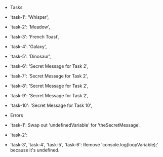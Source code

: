 - Tasks
 - 'task-1': 'Whisper',
 - 'task-2': 'Meadow',
 - 'task-3': 'French Toast',
 - 'task-4': 'Galaxy',
 - 'task-5': 'Dinosaur',
 - 'task-6': 'Secret Message for Task 2',
 - 'task-7': 'Secret Message for Task 2',
 - 'task-8': 'Secret Message for Task 2',
 - 'task-9': 'Secret Message for Task 2',
 - 'task-10': 'Secret Message for Task 10',

- Errors
 - 'task-1': Swap out 'undefinedVariable' for 'theSecretMessage'. 
 - 'task-2': 
 - 'task-3', 'task-4', 'task-5', 'task-6': Remove 'console.log(loopVariable);' because it's undefined.